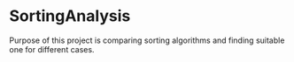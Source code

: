 # SortingAnalysis
Purpose of this project is comparing sorting algorithms and finding suitable one for different cases.
